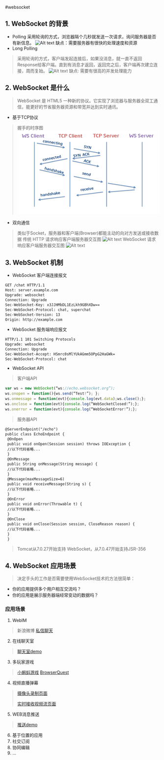 #websocket

## 1. WebSocket 的背景
+ Polling
采用轮询的方式，浏览器隔个几秒就发送一次请求，询问服务器是否有新信息。
![Alt text](http://img.blog.csdn.net/20130517151509160)
缺点：需要服务器有很快的处理速度和资源
+ Long Polling
>采用轮询的方式，客户端发起连接后，如果没消息，就一直不返回Response给客户端。直到有消息才返回，返回完之后，客户端再次建立连接，周而复始。
![Alt text](http://img.blog.csdn.net/20130517151612871)
缺点: 需要有很高的并发处理能力
## 2. WebSocket 是什么
> WebSocket 是 HTML5 一种新的协议。它实现了浏览器与服务器全双工通信，能更好的节省服务器资源和带宽并达到实时通讯。
+ 基于TCP协议
>握手的时序图
>![Alt text](https://raw.githubusercontent.com/laubrence/static/master/websocket.gif)
+ 双向通信
>类似于Socket，服务器和客户端(Browser)都能主动的向对方发送或接收数据
>传统 HTTP 请求响应客户端服务器交互图 
>![Alt text](http://www.ibm.com/developerworks/cn/java/j-lo-WebSocket/img001.jpg "传统 HTTP 请求响应客户端服务器交互图")
>WebSocket 请求响应客户端服务器交互图 
>![Alt text](http://www.ibm.com/developerworks/cn/java/j-lo-WebSocket/img002.jpg "WebSocket 请求响应客户端服务器交互图")
## 3. WebSocket 机制
+ WebSocket 客户端连接报文
```text
GET /chat HTTP/1.1
Host: server.example.com
Upgrade: websocket
Connection: Upgrade
Sec-WebSocket-Key: x3JJHMbDL1EzLkh9GBhXDw==
Sec-WebSocket-Protocol: chat, superchat
Sec-WebSocket-Version: 13
Origin: http://example.com
```
+ WebSocket 服务端响应报文
```text
HTTP/1.1 101 Switching Protocols
Upgrade: websocket
Connection: Upgrade
Sec-WebSocket-Accept: HSmrc0sMlYUkAGmm5OPpG2HaGWk=
Sec-WebSocket-Protocol: chat
```
+ WebSocket API
> 客户端API
```javascript
var ws = new WebSocket(“ws://echo.websocket.org”);
ws.onopen = function(){ws.send(“Test!”); };
ws.onmessage = function(evt){console.log(evt.data);ws.close();};
ws.onclose = function(evt){console.log(“WebSocketClosed!”);};
ws.onerror = function(evt){console.log(“WebSocketError!”);};
```
> 服务器API
```
@ServerEndpoint("/echo")
public class EchoEndpoint {
 @OnOpen
 public void onOpen(Session session) throws IOException {
 //以下代码省略...
 }
 @OnMessage
 public String onMessage(String message) {
 //以下代码省略...
 }
 @Message(maxMessageSize=6)
 public void receiveMessage(String s) {
 //以下代码省略...
 } 
 @OnError
 public void onError(Throwable t) {
 //以下代码省略...
 }
 @OnClose
 public void onClose(Session session, CloseReason reason) {
 //以下代码省略...
 } 
 }
```
> Tomcat从7.0.27开始支持 WebSocket，从7.0.47开始支持JSR-356
## 4. WebSocket 应用场景
> 决定手头的工作是否需要使用WebSocket技术的方法很简单：
+ 你的应用提供多个用户相互交流吗？
+ 你的应用是展示服务器端经常变动的数据吗？
### 应用场景
1. WebIM
> 新浪微博 [私信聊天](http://weibo.com/)
2. 在线聊天室 
> [聊天室demo](http://chat.workerman.net/)
3. 多玩家游戏
> [小蝌蚪游戏](http://kedou.workerman.net/)
> [BrowserQuest](http://browserquest.mozilla.org/)
4. 视频直播弹幕
> [摄像头录制页面](http://www.workerman.net/demos/live-camera/camera.html)
>
> [实时接收视频流页面](http://www.workerman.net/demos/live-camera/)
5. WEB消息推送
> [推送demo](http://www.workerman.net:2123/)
6. 基于位置的应用
7. 社交订阅
1. 协同编辑
1. ...
